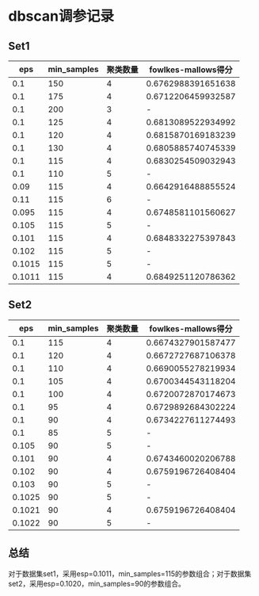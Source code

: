 # dbscan调参记录
## Set1
|eps|min\_samples|聚类数量|fowlkes-mallows得分|
|-|-|-|-|
|0.1|150|4|0.6762988391651638|``
|0.1|175|4|0.6712206459932587|
|0.1|200|3|-|
|0.1|125|4|0.6813089522934992|
|0.1|120|4|0.6815870169183239|
|0.1|130|4|0.6805885740745339|
|0.1|115|4|0.6830254509032943|
|0.1|110|5|-|
|0.09|115|4|0.6642916488855524|
|0.11|115|6|-|
|0.095|115|4|0.6748581101560627|
|0.105|115|5|-|
|0.101|115|4|0.6848332275397843|
|0.102|115|5|-|
|0.1015|115|5|-|
|0.1011|115|4|0.6849251120786362|
## Set2
|eps|min\_samples|聚类数量|fowlkes-mallows得分|
|-|-|-|-|
|0.1|115|4|0.6674327901587477|
|0.1|120|4|0.6672727687106378|
|0.1|110|4|0.6690055278219934|
|0.1|105|4|0.6700344543118204|
|0.1|100|4|0.6720072870174673|
|0.1|95|4|0.6729892684302224|
|0.1|90|4|0.6734227611274493|
|0.1|85|5|-|
|0.105|90|5|-|
|0.101|90|4|0.6743460020206788|
|0.102|90|4|0.6759196726408404|
|0.103|90|5|-|
|0.1025|90|5|-|
|0.1021|90|4|0.6759196726408404|
|0.1022|90|5|-|

## 总结
对于数据集set1，采用esp=0.1011，min\_samples=115的参数组合；对于数据集set2，采用esp=0.1020，min\_samples=90的参数组合。






